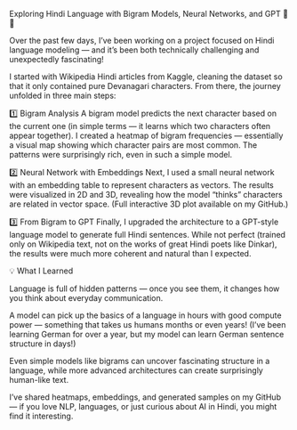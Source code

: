 Exploring Hindi Language with Bigram Models, Neural Networks, and GPT 🚀📜

Over the past few days, I’ve been working on a project focused on Hindi language modeling — and it’s been both technically challenging and unexpectedly fascinating!

I started with Wikipedia Hindi articles from Kaggle, cleaning the dataset so that it only contained pure Devanagari characters. From there, the journey unfolded in three main steps:

1️⃣ Bigram Analysis
A bigram model predicts the next character based on the current one (in simple terms — it learns which two characters often appear together).
I created a heatmap of bigram frequencies — essentially a visual map showing which character pairs are most common. The patterns were surprisingly rich, even in such a simple model.

2️⃣ Neural Network with Embeddings
Next, I used a small neural network with an embedding table to represent characters as vectors. The results were visualized in 2D and 3D, revealing how the model “thinks” characters are related in vector space. (Full interactive 3D plot available on my GitHub.)

3️⃣ From Bigram to GPT
Finally, I upgraded the architecture to a GPT-style language model to generate full Hindi sentences. While not perfect (trained only on Wikipedia text, not on the works of great Hindi poets like Dinkar), the results were much more coherent and natural than I expected.

💡 What I Learned

Language is full of hidden patterns — once you see them, it changes how you think about everyday communication.

A model can pick up the basics of a language in hours with good compute power — something that takes us humans months or even years! (I’ve been learning German for over a year, but my model can learn German sentence structure in days!)

Even simple models like bigrams can uncover fascinating structure in a language, while more advanced architectures can create surprisingly human-like text.

I’ve shared heatmaps, embeddings, and generated samples on my GitHub — if you love NLP, languages, or just curious about AI in Hindi, you might find it interesting.
